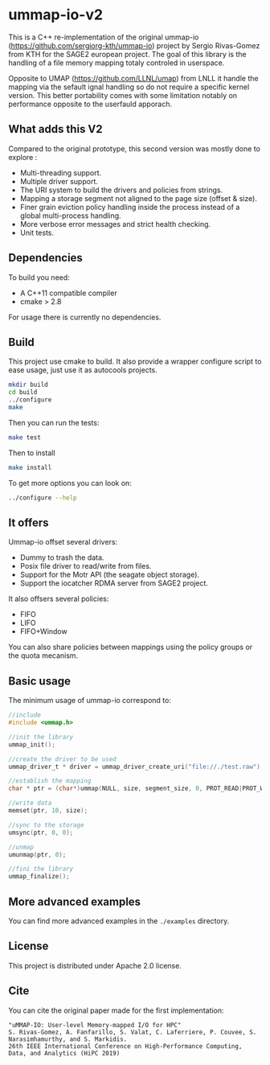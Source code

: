 ummap-io-v2
===========

This is a C++ re-implementation of the original ummap-io (https://github.com/sergiorg-kth/ummap-io) 
project by Sergio Rivas-Gomez from KTH for the SAGE2 european project.
The goal of this library is the handling of a file memory mapping totaly controled in userspace.

Opposite to UMAP (https://github.com/LLNL/umap) from LNLL it handle the mapping via the sefault 
ignal handling so do not require a specific kernel version. This better portability comes with
some limitation notably on performance opposite to the userfauld apporach.


What adds this V2
-----------------

Compared to the original prototype, this second version was mostly done to explore :

 - Multi-threading support.
 - Multiple driver support.
 - The URI system to build the drivers and policies from strings.
 - Mapping a storage segment not aligned to the page size (offset & size).
 - Finer grain eviction policy handling inside the process instead of a global multi-process handling.
 - More verbose error messages and strict health checking.
 - Unit tests.

Dependencies
------------

To build you need:
 - A C++11 compatible compiler
 - cmake > 2.8

For usage there is currently no dependencies.

Build
-----

This project use cmake to build. It also provide a wrapper configure script
to ease usage, just use it as autocools projects.

```sh
mkdir build
cd build
../configure
make
```

Then you can run the tests:

```sh
make test
```

Then to install

```sh
make install
```

To get more options you can look on:

```sh
../configure --help
```

It offers
---------

Ummap-io offset several drivers:

 - Dummy to trash the data.
 - Posix file driver to read/write from files.
 - Support for the Motr API (the seagate object storage).
 - Support the iocatcher RDMA server from SAGE2 project.

It also offsers several policies:

  - FIFO
  - LIFO
  - FIFO+Window

You can also share policies between mappings using the policy groups or the 
quota mecanism.

Basic usage
-----------

The minimum usage of ummap-io correspond to:

```c
//include
#include <ummap.h>

//init the library
ummap_init();

//create the driver to be used
ummap_driver_t * driver = ummap_driver_create_uri("file://./test.raw");

//establish the mapping
char * ptr = (char*)ummap(NULL, size, segment_size, 0, PROT_READ|PROT_WRITE, 0, driver, NULL, "none");

//write data
memset(ptr, 10, size);

//sync to the storage
umsync(ptr, 0, 0);

//unmap
umunmap(ptr, 0);

//fini the library
ummap_finalize();
```

More advanced examples
----------------------

You can find more advanced examples in the `./examples` directory.

License
-------

This project is distributed under Apache 2.0 license.

Cite
----

You can cite the original paper made for the first implementation:

```
"uMMAP-IO: User-level Memory-mapped I/O for HPC"
S. Rivas-Gomez, A. Fanfarillo, S. Valat, C. Laferriere, P. Couvee, S. Narasimhamurthy, and S. Markidis.
26th IEEE International Conference on High-Performance Computing, Data, and Analytics (HiPC 2019)
```
